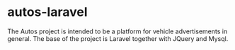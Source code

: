 # autos-laravel
The Autos project is intended to be a platform for vehicle advertisements in general. The base of the project is Laravel together with JQuery and Mysql.
